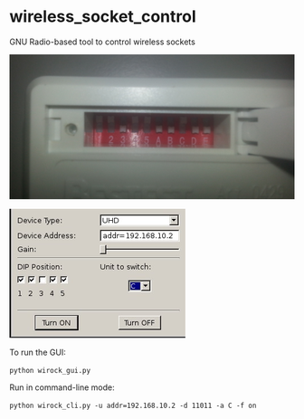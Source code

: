 wireless_socket_control
=======================

GNU Radio-based tool to control wireless sockets


![alt text](https://github.com/no-net/wireless_socket_control/raw/master/socket_dip.jpg "Wireless Socket DIP settings")


![alt text](https://github.com/no-net/wireless_socket_control/raw/master/wirock_gui_settings.jpg "Wirock GUI")

To run the GUI:

`python wirock_gui.py`


Run in command-line mode:

`python wirock_cli.py -u addr=192.168.10.2 -d 11011 -a C -f on`
